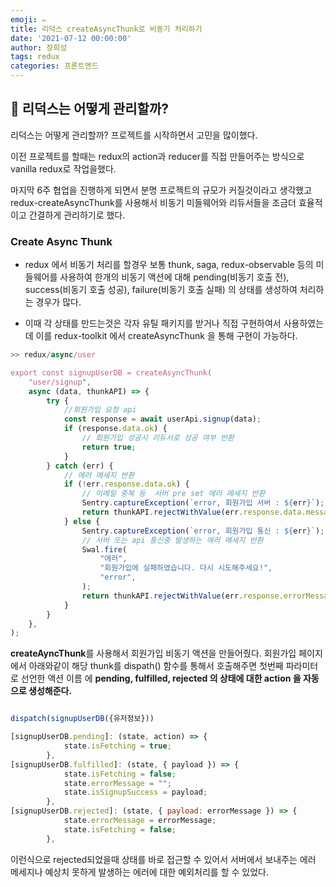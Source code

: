 ```yaml
---
emoji: ✏️
title: 리덕스 createAsyncThunk로 비동기 처리하기
date: '2021-07-12 00:00:00'
author: 장희성
tags: redux
categories: 프론트엔드
---
```


## 🤔 리덕스는 어떻게 관리할까?

리덕스는 어떻게 관리할까? 프로젝트를 시작하면서 고민을 많이했다.

이전 프로젝트를 할때는 redux의 action과 reducer를 직접 만들어주는 방식으로 vanilla redux로 작업을했다.

마지막 6주 협업을 진행하게 되면서 분명 프로젝트의 규모가 커질것이라고 생각했고 redux-createAsyncThunk를 사용해서 비동기 미들웨어와 리듀서들을 조금더 효율적이고 간결하게 관리하기로 했다.

### Create Async Thunk

- redux 에서 비동기 처리를 할경우 보통 thunk, saga, redux-observable 등의 미들웨어를 사용하여 한개의 비동기 액션에 대해 pending(비동기 호출 전), success(비동기 호출 성공), failure(비동기 호출 실패) 의 상태를 생성하여 처리하는 경우가 많다.

- 이때 각 상태를 만드는것은 각자 유틸 패키지를 받거나 직접 구현하여서 사용하였는데 이를 redux-toolkit 에서 createAsyncThunk 을 통해 구현이 가능하다.

```javascript
>> redux/async/user

export const signupUserDB = createAsyncThunk(
    "user/signup",
    async (data, thunkAPI) => {
        try {
            //회원가입 요청 api
            const response = await userApi.signup(data);
            if (response.data.ok) {
                // 회원가입 성공시 리듀서로 성공 여부 반환
                return true;
            }
        } catch (err) {
            // 에러 메세지 반환
            if (!err.response.data.ok) {
                // 이메일 중복 등  서버 pre set 에러 메세지 반환
                Sentry.captureException(`error, 회원가입 서버 : ${err}`);
                return thunkAPI.rejectWithValue(err.response.data.message);
            } else {
                Sentry.captureException(`error, 회원가입 통신 : ${err}`);
                // 서버 또는 api 통신중 발생하는 에러 메세지 반환
                Swal.fire(
                    "에러",
                    "회원가입에 실패하였습니다. 다시 시도해주세요!",
                    "error",
                );
                return thunkAPI.rejectWithValue(err.response.errorMessage);
            }
        }
    },
);

```

**createAyncThunk**를 사용해서 회원가입 비동기 액션을 만들어줬다. 회원가입 페이지에서 아래와같이 해당 thunk를 dispath() 함수를 통해서 호출해주면 첫번째 파라미터로 선언한 액션 이름 에 **pending, fulfilled, rejected 의 상태에 대한 action 을 자동으로 생성해준다.**

```javascript

dispatch(signupUserDB({유저정보}))

[signupUserDB.pending]: (state, action) => {
            state.isFetching = true;
        },
[signupUserDB.fulfilled]: (state, { payload }) => {
            state.isFetching = false;
            state.errorMessage = "";
            state.isSignupSuccess = payload;
        },
[signupUserDB.rejected]: (state, { payload: errorMessage }) => {
            state.errorMessage = errorMessage;
            state.isFetching = false;
        },
```

이런식으로 rejected되었을때 상태를 바로 접근할 수 있어서 서버에서 보내주는 에러 메세지나 예상치 못하게 발생하는 에러에 대한 예외처리를 할 수 있었다.

```toc

```
